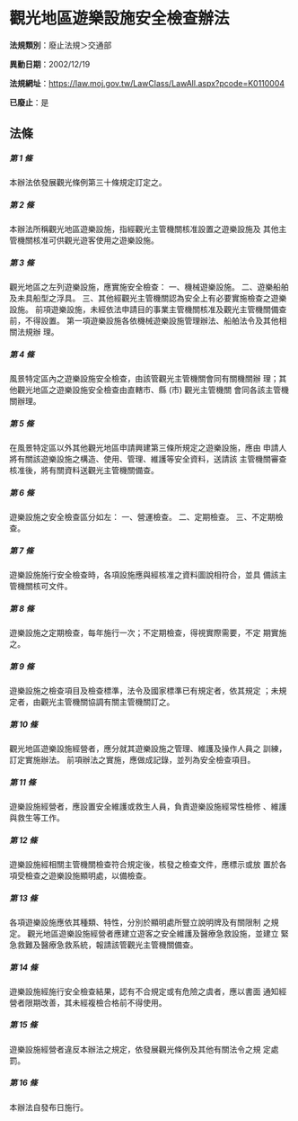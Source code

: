 # 觀光地區遊樂設施安全檢查辦法

**法規類別**：廢止法規＞交通部

**異動日期**：2002/12/19  

**法規網址**：https://law.moj.gov.tw/LawClass/LawAll.aspx?pcode=K0110004

**已廢止**：是



## 法條
##### 第 1 條
本辦法依發展觀光條例第三十條規定訂定之。

##### 第 2 條
本辦法所稱觀光地區遊樂設施，指經觀光主管機關核准設置之遊樂設施及
其他主管機關核准可供觀光遊客使用之遊樂設施。

##### 第 3 條
觀光地區之左列遊樂設施，應實施安全檢查：
一、機械遊樂設施。
二、遊樂船舶及未具船型之浮具。
三、其他經觀光主管機關認為安全上有必要實施檢查之遊樂設施。
前項遊樂設施，未經依法申請目的事業主管機關核准及觀光主管機關備查
前，不得設置。
第一項遊樂設施各依機械遊樂設施管理辦法、船舶法令及其他相關法規辦
理。


##### 第 4 條
風景特定區內之遊樂設施安全檢查，由該管觀光主管機關會同有關機關辦
理；其他觀光地區之遊樂設施安全檢查由直轄市、縣 (市) 觀光主管機關
會同各該主管機關辦理。

##### 第 5 條
在風景特定區以外其他觀光地區申請興建第三條所規定之遊樂設施，應由
申請人將有關該遊樂設施之構造、使用、管理、維護等安全資料，送請該
主管機關審查核准後，將有關資料送觀光主管機關備查。

##### 第 6 條
遊樂設施之安全檢查區分如左：
一、營運檢查。
二、定期檢查。
三、不定期檢查。


##### 第 7 條
遊樂設施施行安全檢查時，各項設施應與經核准之資料圖說相符合，並具
備該主管機關核可文件。

##### 第 8 條
遊樂設施之定期檢查，每年施行一次；不定期檢查，得視實際需要，不定
期實施之。

##### 第 9 條
遊樂設施之檢查項目及檢查標準，法令及國家標準已有規定者，依其規定
；未規定者，由觀光主管機關協調有關主管機關訂之。

##### 第 10 條
觀光地區遊樂設施經營者，應分就其遊樂設施之管理、維護及操作人員之
訓練，訂定實施辦法。
前項辦法之實施，應做成記錄，並列為安全檢查項目。

##### 第 11 條
遊樂設施經營者，應設置安全維護或救生人員，負責遊樂設施經常性檢修
、維護與救生等工作。

##### 第 12 條
遊樂設施經相關主管機關檢查符合規定後，核發之檢查文件，應標示或放
置於各項受檢查之遊樂設施顯明處，以備檢查。

##### 第 13 條
各項遊樂設施應依其種類、特性，分別於顯明處所豎立說明牌及有關限制
之規定。
觀光地區遊樂設施經營者應建立遊客之安全維護及醫療急救設施，並建立
緊急救難及醫療急救系統，報請該管觀光主管機關備查。

##### 第 14 條
遊樂設施經施行安全檢查結果，認有不合規定或有危險之虞者，應以書面
通知經營者限期改善，其未經複檢合格前不得使用。

##### 第 15 條
遊樂設施經營者違反本辦法之規定，依發展觀光條例及其他有關法令之規
定處罰。

##### 第 16 條
本辦法自發布日施行。


